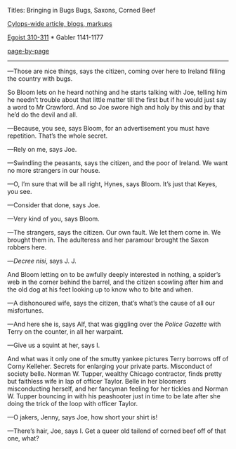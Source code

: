 Titles: 
Bringing in Bugs
Bugs, Saxons, Corned Beef

[Cylops-wide article, blogs, markups](https://github.com/upup1904/ulysses_splits/blob/master/cyclops/episode_bookmarks.md)


[Egoist 310-311](https://archive.org/stream/ulysses00joyc_1?ref=ol#page/310/mode/2up) * Gabler 1141-1177

[page-by-page](http://ulyssespages.blogspot.com/2014/11/p310.html)

- - - - - - - - -

—Those are nice things, says the citizen, coming over here to Ireland filling the country with bugs.

So Bloom lets on he heard nothing and he starts talking with Joe, telling him he needn’t trouble about that little matter till the first but if he would just say a word to Mr Crawford. And so Joe swore high and holy by this and by that he’d do the devil and all.

—Because, you see, says Bloom, for an advertisement you must have repetition. That’s the whole secret.

—Rely on me, says Joe.

—Swindling the peasants, says the citizen, and the poor of Ireland. We want no more strangers in our house.

—O, I’m sure that will be all right, Hynes, says Bloom. It’s just that Keyes, you see.

—Consider that done, says Joe.

—Very kind of you, says Bloom.

—The strangers, says the citizen. Our own fault. We let them come in. We brought them in. The adulteress and her paramour brought the Saxon robbers here.

—*Decree nisi*, says J. J.

And Bloom letting on to be awfully deeply interested in nothing, a spider’s web in the corner behind the barrel, and the citizen scowling after him and the old dog at his feet looking up to know who to bite and when.

—A dishonoured wife, says the citizen, that’s what’s the cause of all our misfortunes.

—And here she is, says Alf, that was giggling over the *Police Gazette* with Terry on the counter, in all her warpaint.

—Give us a squint at her, says I.

And what was it only one of the smutty yankee pictures Terry borrows off of Corny Kelleher. Secrets for enlarging your private parts. Misconduct of society belle. Norman W. Tupper, wealthy Chicago contractor, finds pretty but faithless wife in lap of officer Taylor. Belle in her bloomers misconducting herself, and her fancyman feeling for her tickles and Norman W. Tupper bouncing in with his peashooter just in time to be late after she doing the trick of the loop with officer Taylor.

—O jakers, Jenny, says Joe, how short your shirt is!

—There’s hair, Joe, says I. Get a queer old tailend of corned beef off of that one, what?

